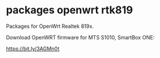# packages openwrt rtk819
Packages for OpenWrt Realtek 819x.

Download OpenWRT firmware for MTS S1010, SmartBox ONE:

https://bit.ly/3AGMn0t

